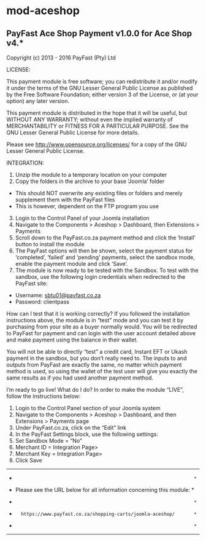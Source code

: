 mod-aceshop
===========
PayFast Ace Shop Payment v1.0.0 for Ace Shop v4.*
-------------------------------------------------------
Copyright (c) 2013 - 2016 PayFast (Pty) Ltd

LICENSE:
 
This payment module is free software; you can redistribute it and/or modify
it under the terms of the GNU Lesser General Public License as published
by the Free Software Foundation; either version 3 of the License, or (at
your option) any later version.

This payment module is distributed in the hope that it will be useful, but
WITHOUT ANY WARRANTY; without even the implied warranty of MERCHANTABILITY
or FITNESS FOR A PARTICULAR PURPOSE. See the GNU Lesser General Public
License for more details.

Please see http://www.opensource.org/licenses/ for a copy of the GNU Lesser
General Public License.

INTEGRATION:
1. Unzip the module to a temporary location on your computer
2. Copy the folders in the archive to your base ‘Joomla’ folder
- This should NOT overwrite any existing files or folders and merely supplement them with the PayFast files
- This is however, dependent on the FTP program you use
3. Login to the Control Panel of your Joomla installation
4. Navigate to the Components > Aceshop > Dashboard, then Extensions > Payments
5. Scroll down to the PayFast.co.za payment method and click the ‘Install’ button to install the module
6. The PayFast options will then be shown, select the payment status for ‘completed’, ‘failed’ and ‘pending’ payments, select the sandbox mode, enable the payment module and click ‘Save’.
7. The module is now ready to be tested with the Sandbox. To test with the sandbox, use the following login credentials when redirected to the PayFast site:
- Username: sbtu01@payfast.co.za
- Password: clientpass

How can I test that it is working correctly?
If you followed the installation instructions above, the module is in “test” mode and you can test it by purchasing from your site as a buyer normally would. You will be redirected to PayFast for payment and can login with the user account detailed above and make payment using the balance in their wallet.

You will not be able to directly “test” a credit card, Instant EFT or Ukash payment in the sandbox, but you don’t really need to. The inputs to and outputs from PayFast are exactly the same, no matter which payment method is used, so using the wallet of the test user will give you exactly the same results as if you had used another payment method.

I’m ready to go live! What do I do?
In order to make the module “LIVE”, follow the instructions below:

1. Login to the Control Panel section of your Joomla system
2. Navigate to the Components > Aceshop > Dashboard, and then Extensions > Payments page
3. Under PayFast.co.za, click on the “Edit” link
4. In the PayFast Settings block, use the following settings:
5. Set Sandbox Mode = “No”
6. Merchant ID = Integration Page>
7. Merchant Key = Integration Page>
8. Click Save

************************************************************************
*                                                                      *
* Please see the URL below for all information concerning this module: *
*                                                                      *
*       https://www.payfast.co.za/shopping-carts/joomla-aceshop/       *
*                                                                      *
************************************************************************

